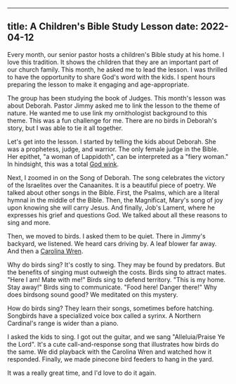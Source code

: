 
---
title: A Children's Bible Study Lesson
date: 2022-04-12
---

Every month, our senior pastor hosts a children's Bible study at his home.
I love this tradition.
It shows the children that they are an important part of our church family.
This month, he asked me to lead the lesson.
I was thrilled to have the opportunity to share God's word with the kids.
I spent hours preparing the lesson to make it engaging and age-appropriate.

The group has been studying the book of Judges.
This month's lesson was about Deborah.
Pastor Jimmy asked me to link the lesson to the theme of nature.
He wanted me to use link my ornithologist background to this theme.
This was a fun challenge for me.
There are no birds in Deborah's story, but I was able to tie it all together.

Let's get into the lesson.
I started by telling the kids about Deborah.
She was a prophetess, judge, and warrior.
The only female judge in the Bible.
Her epithet, "a woman of Lappidoth", can be interpreted as a "fiery woman."
In hindsight, this was a total [God wink](a-god-wink.md).

Next, I zoomed in on the Song of Deborah.
The song celebrates the victory of the Israelites over the Canaanites.
It is a beautiful piece of poetry.
We talked about other songs in the Bible.
First, the Psalms, which are a literal hymnal in the middle of the Bible.
Then, the Magnificat, Mary's song of joy upon knowing she will carry Jesus.
And finally, Job's Lament, where he expresses his grief and questions God.
We talked about all these reasons to sing and more.

Then, we moved to birds.
I asked them to be quiet.
There in Jimmy's backyard, we listened.
We heard cars driving by.
A leaf blower far away.
And then a [Carolina Wren](https://www.allaboutbirds.org/guide/Carolina_Wren).

Why do birds sing?
It's costly to sing.
They may be found by predators.
But the benefits of singing must outweigh the costs.
Birds sing to attract mates.
"Here I am! Mate with me!"
Birds sing to defend territory.
"This is my home. Stay away!"
Birds sing to communicate.
"Food here! Danger there!"
Why does birdsong sound good?
We meditated on this mystery.

How do birds sing?
They learn their songs, sometimes before hatching.
Songbirds have a specialized voice box called a syrinx.
A Northern Cardinal's range is wider than a piano.

I asked the kids to sing.
I got out the guitar, and we sang "Alleluia/Praise Ye the Lord".
It's a cute call-and-response song that illustrates how birds do the same.
We did playback with the Carolina Wren and watched how it responded.
Finally, we made pinecone bird feeders to hang in the yard.

It was a really great time, and I'd love to do it again.
